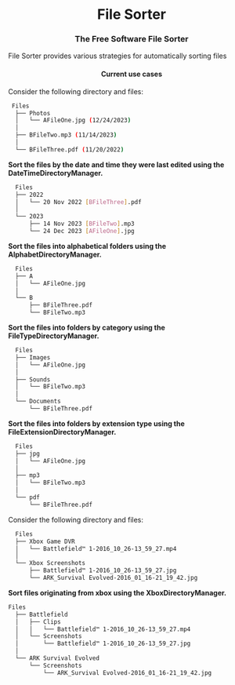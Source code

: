 <h1 align="center">File Sorter</h1>
<h3 align="center">The Free Software File Sorter</h3>

File Sorter provides various strategies for automatically sorting files

<h4 align="center">Current use cases</h3>

Consider the following directory and files:

```bash
 Files
  ├── Photos
  │   └── AFileOne.jpg (12/24/2023)
  │ 
  ├── BFileTwo.mp3 (11/14/2023)
  │ 
  └── BFileThree.pdf (11/20/2022)
```

<strong>Sort the files by the date and time they were last edited using the DateTimeDirectoryManager.</strong>

```bash
  Files
  ├── 2022
  │   └── 20 Nov 2022 [BFileThree].pdf
  │ 
  └── 2023
      ├── 14 Nov 2023 [BFileTwo].mp3 
      └── 24 Dec 2023 [AFileOne].jpg        
```

<strong>Sort the files into alphabetical folders using the AlphabetDirectoryManager.</strong>

```bash
  Files
  ├── A
  │   └── AFileOne.jpg
  │ 
  └── B
      ├── BFileThree.pdf
      └── BFileTwo.mp3   
```

<strong>Sort the files into folders by category using the FileTypeDirectoryManager.</strong>

```bash
  Files
  ├── Images
  │   └── AFileOne.jpg
  │ 
  ├── Sounds
  │   └── BFileTwo.mp3   
  │ 
  └── Documents
      └── BFileThree.pdf
```

<strong>Sort the files into folders by extension type using the FileExtensionDirectoryManager.</strong>

```bash
  Files
  ├── jpg
  │   └── AFileOne.jpg
  │ 
  ├── mp3
  │   └── BFileTwo.mp3   
  │ 
  └── pdf
      └── BFileThree.pdf
```

Consider the following directory and files:

```bash
  Files
  ├── Xbox Game DVR
  │   └── Battlefield™ 1-2016_10_26-13_59_27.mp4
  │ 
  └── Xbox Screenshots
      ├── Battlefield™ 1-2016_10_26-13_59_27.jpg
      └── ARK_Survival Evolved-2016_01_16-21_19_42.jpg  
```

<strong>Sort files originating from xbox using the XboxDirectoryManager.</strong>

```bash
Files
  ├── Battlefield
  │   ├── Clips
  │   │   └── Battlefield™ 1-2016_10_26-13_59_27.mp4
  │   └── Screenshots
  │       └── Battlefield™ 1-2016_10_26-13_59_27.jpg
  │ 
  └── ARK Survival Evolved
      └── Screenshots
          └── ARK_Survival Evolved-2016_01_16-21_19_42.jpg
```
